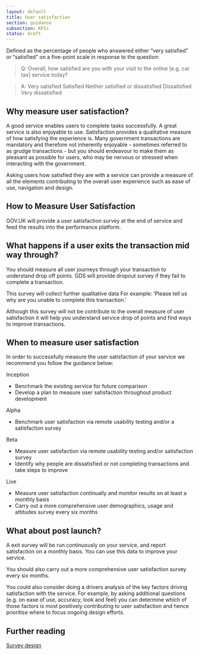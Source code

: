 ```yaml
---
layout: default
title: User satisfaction
section: guidance
subsection: KPIs
status: draft
---
```

    
Defined as the percentage of people who answered either “very satisfied” or “satisfied” on a five-point scale in response to the question:

> Q: Overall, how satisfied are you with your visit to the online [e.g. car tax] service today?

> A: 
> Very satisfied 
> Satisfied 
> Neither satisfied or dissatisfied 
> Dissatisfied
> Very dissatisfied

## Why measure user satisfaction?

A good service enables users to complete tasks successfully. A great service is also enjoyable to use.  Satisfaction provides a qualitative measure of how satisfying the experience is. Many government transactions are mandatory and therefore not inherently enjoyable - sometimes referred to as grudge transactions - but you should endeavour to make them as pleasant as possible for users, who may be nervous or stressed when interacting with the government.

Asking users how satisfied they are with a service can provide a measure of all the elements contributing to the overall user experience such as ease of use, navigation and design.

## How to Measure User Satisfaction

GOV.UK will provide a user satisfaction survey at the end of service and feed the results into the performance platform. 

## What happens if a user exits the transaction mid way through?

You should measure all user journeys through your transaction to understand drop off points. GDS will provide dropout survey if they fail to complete a transaction. 

This survey will collect further qualitative data For example: ‘Please tell us why are you unable to complete this transaction.’ 

Although this survey will not be contribute to the overall measure of user satisfaction it will help you understand service drop of points and find ways to improve transactions.

## When to measure user satisfaction

In order to successfully measure the user satisfaction of your service we recommend you follow the guidance below:

Inception

* Benchmark the existing service for future comparison
* Develop a plan to measure user satisfaction throughout product development

Alpha

* Benchmark user satisfaction via remote usability testing and/or a satisfaction survey

Beta

* Measure user satisfaction via remote usability testing and/or satisfaction survey
* Identify why people are dissatisfied or not completing transactions and take steps to improve

Live

* Measure user satisfaction continually and monitor results on at least a monthly basis
* Carry out a more comprehensive user demographics, usage and attitudes survey every six months


## What about post launch?

A exit survey will be run continuously on your service, and report satisfaction on a monthly basis. You can use this data to improve your service.

You should also carry out a more comprehensive user satisfaction survey every six months.

You could also consider doing a drivers analysis of the key factors driving satisfaction with the service. For example, by asking additional questions (e.g. on ease of use, accuracy, look and feel) you can determine which of those factors is most positively contributing to user satisfaction and hence prioritise where to focus ongoing design efforts.

## Further reading
[Survey design](users/surveydesign.html)